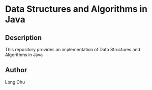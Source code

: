 # Data Structures and Algorithms in Java

## Description
This repository provides an implementation  of Data Structures and Algorithms in Java

## Author
Long Chu